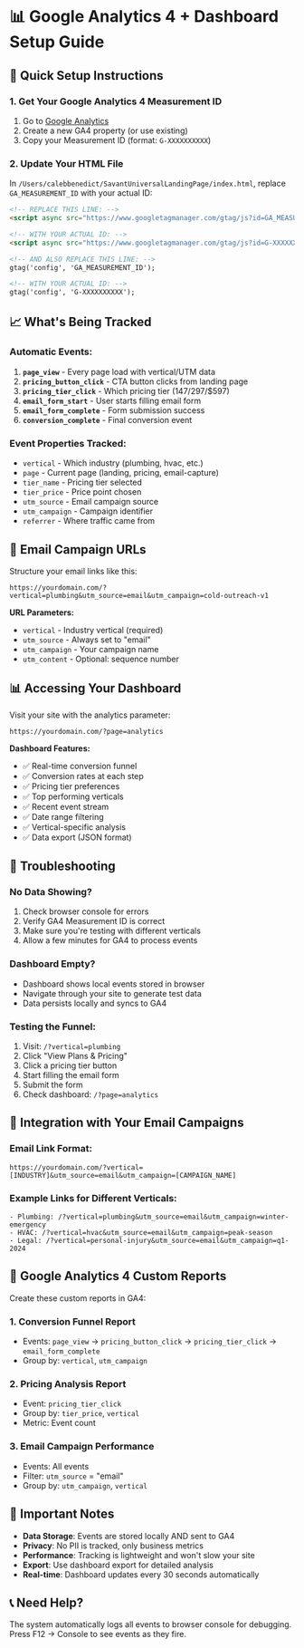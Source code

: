 # 📊 Google Analytics 4 + Dashboard Setup Guide

## 🚀 Quick Setup Instructions

### 1. **Get Your Google Analytics 4 Measurement ID**

1. Go to [Google Analytics](https://analytics.google.com/)
2. Create a new GA4 property (or use existing)
3. Copy your Measurement ID (format: `G-XXXXXXXXXX`)

### 2. **Update Your HTML File**

In `/Users/calebbenedict/SavantUniversalLandingPage/index.html`, replace `GA_MEASUREMENT_ID` with your actual ID:

```html
<!-- REPLACE THIS LINE: -->
<script async src="https://www.googletagmanager.com/gtag/js?id=GA_MEASUREMENT_ID"></script>

<!-- WITH YOUR ACTUAL ID: -->
<script async src="https://www.googletagmanager.com/gtag/js?id=G-XXXXXXXXXX"></script>

<!-- AND ALSO REPLACE THIS LINE: -->
gtag('config', 'GA_MEASUREMENT_ID');

<!-- WITH YOUR ACTUAL ID: -->
gtag('config', 'G-XXXXXXXXXX');
```

## 📈 What's Being Tracked

### **Automatic Events:**
1. **`page_view`** - Every page load with vertical/UTM data
2. **`pricing_button_click`** - CTA button clicks from landing page
3. **`pricing_tier_click`** - Which pricing tier ($147/$297/$597)
4. **`email_form_start`** - User starts filling email form
5. **`email_form_complete`** - Form submission success
6. **`conversion_complete`** - Final conversion event

### **Event Properties Tracked:**
- `vertical` - Which industry (plumbing, hvac, etc.)
- `page` - Current page (landing, pricing, email-capture)
- `tier_name` - Pricing tier selected
- `tier_price` - Price point chosen
- `utm_source` - Email campaign source
- `utm_campaign` - Campaign identifier
- `referrer` - Where traffic came from

## 🎯 Email Campaign URLs

Structure your email links like this:

```
https://yourdomain.com/?vertical=plumbing&utm_source=email&utm_campaign=cold-outreach-v1
```

**URL Parameters:**
- `vertical` - Industry vertical (required)
- `utm_source` - Always set to "email"
- `utm_campaign` - Your campaign name
- `utm_content` - Optional: sequence number

## 📊 Accessing Your Dashboard

Visit your site with the analytics parameter:
```
https://yourdomain.com/?page=analytics
```

**Dashboard Features:**
- ✅ Real-time conversion funnel
- ✅ Conversion rates at each step
- ✅ Pricing tier preferences
- ✅ Top performing verticals
- ✅ Recent event stream
- ✅ Date range filtering
- ✅ Vertical-specific analysis
- ✅ Data export (JSON format)

## 🔧 Troubleshooting

### **No Data Showing?**
1. Check browser console for errors
2. Verify GA4 Measurement ID is correct
3. Make sure you're testing with different verticals
4. Allow a few minutes for GA4 to process events

### **Dashboard Empty?**
- Dashboard shows local events stored in browser
- Navigate through your site to generate test data
- Data persists locally and syncs to GA4

### **Testing the Funnel:**
1. Visit: `/?vertical=plumbing`
2. Click "View Plans & Pricing"
3. Click a pricing tier button
4. Start filling the email form
5. Submit the form
6. Check dashboard: `/?page=analytics`

## 📧 Integration with Your Email Campaigns

### **Email Link Format:**
```
https://yourdomain.com/?vertical=[INDUSTRY]&utm_source=email&utm_campaign=[CAMPAIGN_NAME]
```

### **Example Links for Different Verticals:**
```
- Plumbing: /?vertical=plumbing&utm_source=email&utm_campaign=winter-emergency
- HVAC: /?vertical=hvac&utm_source=email&utm_campaign=peak-season
- Legal: /?vertical=personal-injury&utm_source=email&utm_campaign=q1-2024
```

## 🎪 Google Analytics 4 Custom Reports

Create these custom reports in GA4:

### **1. Conversion Funnel Report**
- Events: `page_view` → `pricing_button_click` → `pricing_tier_click` → `email_form_complete`
- Group by: `vertical`, `utm_campaign`

### **2. Pricing Analysis Report**
- Event: `pricing_tier_click`
- Group by: `tier_price`, `vertical`
- Metric: Event count

### **3. Email Campaign Performance**
- Events: All events
- Filter: `utm_source` = "email"
- Group by: `utm_campaign`, `vertical`

## 🚨 Important Notes

- **Data Storage**: Events are stored locally AND sent to GA4
- **Privacy**: No PII is tracked, only business metrics
- **Performance**: Tracking is lightweight and won't slow your site
- **Export**: Use dashboard export for detailed analysis
- **Real-time**: Dashboard updates every 30 seconds automatically

## 📞 Need Help?

The system automatically logs all events to browser console for debugging. Press F12 → Console to see events as they fire.